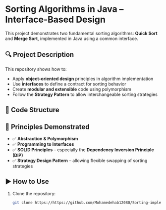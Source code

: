 # Sorting Algorithms in Java – Interface-Based Design

This project demonstrates two fundamental sorting algorithms: **Quick Sort** and **Merge Sort**, implemented in Java using a common interface.

## 🔍 Project Description

This repository shows how to:
- Apply **object-oriented design** principles in algorithm implementation
- Use **interfaces** to define a contract for sorting behavior
- Create **modular and extensible** code using polymorphism
- Follow the **Strategy Pattern** to allow interchangeable sorting strategies

## 📂 Code Structure

## 🧠 Principles Demonstrated

- ✅ **Abstraction & Polymorphism**  
- ✅ **Programming to Interfaces**  
- ✅ **SOLID Principles** – especially the **Dependency Inversion Principle (DIP)**  
- ✅ **Strategy Design Pattern** – allowing flexible swapping of sorting strategies

## ▶️ How to Use

1. Clone the repository:
   ```bash
   git clone https://https://github.com/Mohamedehab12080/Sorting-implementation



